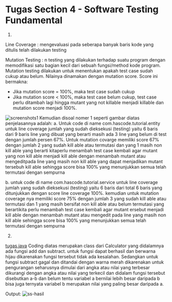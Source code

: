 # Tugas Section 4 - Software Testing Fundamental
1. 
Line Coverage : mengevaluasi pada seberapa banyak baris kode yang ditulis telah dilakukan testing

Mutation Testing : n testing yang dilakukan terhadap suatu program dengan memodifikasi satu bagian kecil dari sebuah fungsi/method kode program. Mutation testing dilakukan untuk menentukan apakah test case sudah cukup atau belum. Nilainya dinamakan dengan mutation score. Score ini bermakna:
- Jika mutation score = 100%, maka test case sudah cukup
- Jika mutation score < 100%, maka test case belum cukup, test case perlu ditambah lagi hingga mutant yang not killable menjadi killable dan mutation score menjadi 100%.

![screenshots1](./screenshots/1.png)
Kemudian disoal nomer 1 seperti gambar diatas penjelasannya adalah:
a. Untuk code di name com.hascode.tutorial.entity untuk line coverage jumlah yang sudah dieksekusi (testing) yaitu 6 baris dari 9 baris line yang dibuat yang berarti masih ada 3 line yang belum di test dengan jumlah persen 67%. Untuk mutation covarge memiliki score 67% dengan jumlah 2 yang sudah kill able atau termutasi dan yang 1 masih non kill able yang berarti kitaperlu menambah test case kembali agar mutant yang non kill able menjadi kill able dengan menambah mutant atau mengeditpada line yang masih non kill able yang dapat menjadikan mutant tersebuh kill able sehingga score bisa 100% yang menunjukkan semua telah termutasi dengan sempurna

b. untuk code di name com.hascode.tutorial.service untuk line coverage jumlah yang sudah dieksekusi (testing) yaitu 6 baris dari total 6 baris yang ditunjukkan dengan score line coverage 100%.
kemudian untuk mutation coverage nya memiliki score 75% dengan jumlah 3 yang sudah kill able atau termutasi dan 1 yang masih bersifat non kill able atau belum termutasi yang berartikita perlu menambah test case kembali agar mutant ersebut menjadi kill able dengan menambah mutant atau mengedit pada line yang masih non kill able sehingga score bisa 100% yang menunjukkan semua telah termutasi dengan sempurna

2. 
[tugas.java](./praktikum/tugas.java)
Coding diatas merupakan class dari Calculator yang didalamnya ada fungsi add dan subtract. untuk fungsi dapat berhasil dan berwarna hijau dikarenakan fungsi tersebut tidak ada kesalahan. Sedangkan untuk fungsi subtract gagal dan ditandai dengan warna merah dikarenakan untuk pengurangan seharusnya dimulai dari angka atau nilai yang terbesar dikurangi dengan angka atau nilai yang terkecil dan didalam fungsi tersebut disebutkan a-b dan belum tentu variabel a bernilai lebih besar daripada b bisa juga ternyata variabel b merupakan nilai yang paling besar daripada a. 

Output:
![ss-hasil](./screenshots/ss-hasil.png)
